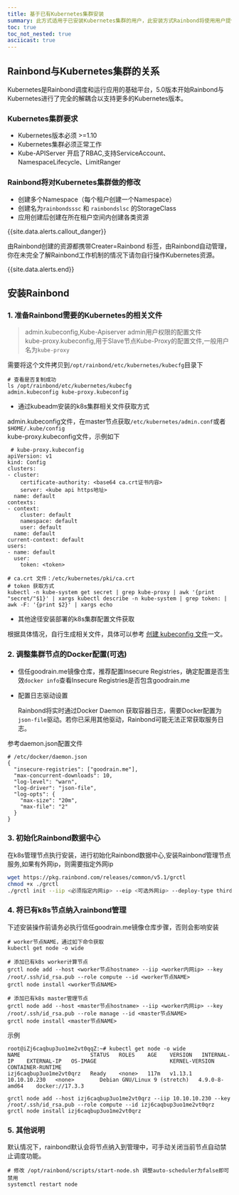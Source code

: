 ```yaml
---
title: 基于已有Kubernetes集群安装
summary: 此方式适用于已安装Kubernetes集群的用户，此安装方式Rainbond将使用用户提供的Kubernetes集群。
toc: true
toc_not_nested: true
asciicast: true
---
```


<div id="toc"></div>

## Rainbond与Kubernetes集群的关系

Kubernetes是Rainbond调度和运行应用的基础平台，5.0版本开始Rainbond与Kubernetes进行了完全的解耦合以支持更多的Kubernetes版本。

### Kubernetes集群要求

* Kubernetes版本必须 >=1.10
* Kubernetes集群必须正常工作
* Kube-APIServer 开启了RBAC,支持ServiceAccount、NamespaceLifecycle、LimitRanger

### Rainbond将对Kubernetes集群做的修改

* 创建多个Namespace（每个租户创建一个Namespace）
* 创建名为`rainbondsssc` 和 `rainbondslsc` 的StorageClass
* 应用创建后创建在所在租户空间内创建各类资源

{{site.data.alerts.callout_danger}}

由Rainbond创建的资源都携带Creater=Rainbond 标签，由Rainbond自动管理，你在未完全了解Rainbond工作机制的情况下请勿自行操作Kubernetes资源。

{{site.data.alerts.end}}

## 安装Rainbond

### 1. 准备Rainbond需要的Kubernetes的相关文件

> admin.kubeconfig,Kube-Apiserver admin用户权限的配置文件  
> kube-proxy.kubeconfig,用于Slave节点Kube-Proxy的配置文件,一般用户名为`kube-proxy`  

需要将这个文件拷贝到`/opt/rainbond/etc/kubernetes/kubecfg`目录下  

```
# 查看是否复制成功
ls /opt/rainbond/etc/kubernetes/kubecfg
admin.kubeconfig kube-proxy.kubeconfig
```

  * 通过kubeadm安装的k8s集群相关文件获取方式  
  
admin.kubeconfig文件，在master节点获取`/etc/kubernetes/admin.conf`或者`$HOME/.kube/config`  
kube-proxy.kubeconfig文件，示例如下  

```
 # kube-proxy.kubeconfig
apiVersion: v1
kind: Config
clusters:
- cluster:
    certificate-authority: <base64 ca.crt证书内容>
    server: <kube api https地址>
  name: default
contexts:
- context:
    cluster: default
    namespace: default
    user: default
  name: default
current-context: default
users:
- name: default
  user:
    token: <token>

# ca.crt 文件：/etc/kubernetes/pki/ca.crt
# token 获取方式
kubectl -n kube-system get secret | grep kube-proxy | awk '{print "secret/"$1}' | xargs kubectl describe -n kube-system | grep token: | awk -F: '{print $2}' | xargs echo
```

 * 其他途径安装部署的k8s集群配置文件获取
 
 根据具体情况，自行生成相关文件，具体可以参考 [创建 kubeconfig 文件](https://jimmysong.io/kubernetes-handbook/practice/create-kubeconfig.html)一文。  

### 2. 调整集群节点的Docker配置(可选) 

   * 信任goodrain.me镜像仓库，推荐配置Insecure Registries，确定配置是否生效`docker info`查看Insecure Registries是否包含goodrain.me

   * 配置日志驱动设置

     Rainbond将实时通过Docker Daemon 获取容器日志，需要Docker配置为`json-file`驱动。若你已采用其他驱动，Rainbond可能无法正常获取服务日志。

   参考daemon.json配置文件

   ```
   # /etc/docker/daemon.json
   {
     "insecure-registries": ["goodrain.me"],
     "max-concurrent-downloads": 10,
     "log-level": "warn",
     "log-driver": "json-file",
     "log-opts": {
       "max-size": "20m",
       "max-file": "2"
     }
   }
   ```

### 3. 初始化Rainbond数据中心

在k8s管理节点执行安装，进行初始化Rainbond数据中心,安装Rainbond管理节点服务,如果有外网ip，则需要指定外网ip

```bash
wget https://pkg.rainbond.com/releases/common/v5.1/grctl
chmod +x ./grctl
./grctl init --iip <必须指定内网ip> --eip <可选外网ip> --deploy-type thirdparty 
```

### 4. 将已有k8s节点纳入rainbond管理

下述安装操作前请务必执行信任goodrain.me镜像仓库步骤，否则会影响安装

```
# worker节点NAME，通过如下命令获取
kubectl get node -o wide 

# 添加已有k8s worker计算节点
grctl node add --host <worker节点hostname> --iip <worker内网ip> --key /root/.ssh/id_rsa.pub --role compute --id <worker节点NAME>
grctl node install <worker节点NAME>

# 添加已有k8s master管理节点
grctl node add --host <master节点hostname> --iip <worker内网ip> --key /root/.ssh/id_rsa.pub --role manage --id <master节点NAME>
grctl node install <master节点NAME>
```

示例

```
root@iZj6caqbup3uo1me2vt0qqZ:~# kubectl get node -o wide
NAME                      STATUS   ROLES    AGE    VERSION   INTERNAL-IP    EXTERNAL-IP   OS-IMAGE                       KERNEL-VERSION   CONTAINER-RUNTIME
izj6caqbup3uo1me2vt0qrz   Ready    <none>   117m   v1.13.1   10.10.10.230   <none>        Debian GNU/Linux 9 (stretch)   4.9.0-8-amd64    docker://17.3.3

grctl node add --host izj6caqbup3uo1me2vt0qrz --iip 10.10.10.230 --key /root/.ssh/id_rsa.pub --role compute --id izj6caqbup3uo1me2vt0qrz
grctl node install izj6caqbup3uo1me2vt0qrz
```

### 5. 其他说明

默认情况下，rainbond默认会将节点纳入到管理中，可手动关闭当前节点自动禁止调度功能。

```
# 修改 /opt/rainbond/scripts/start-node.sh 调整auto-scheduler为false即可禁用
systemctl restart node
```

